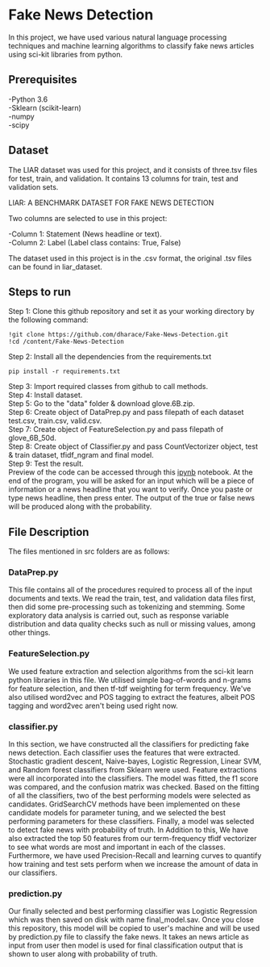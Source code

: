 # Fake News Detection
In this project, we have used various natural language processing techniques and machine learning algorithms to classify fake news articles using sci-kit libraries from python.

## Prerequisites

-Python 3.6</br>
-Sklearn (scikit-learn)</br>
-numpy</br>
-scipy</br>
## Dataset
The LIAR dataset was used for this project, and it consists of three.tsv files for test, train, and validation. It contains 13 columns for train, test and validation sets.

LIAR: A BENCHMARK DATASET FOR FAKE NEWS DETECTION

Two columns are selected to use in this project:

 -Column 1: Statement (News headline or text).</br> 
 -Column 2: Label (Label class contains: True, False)
 
The dataset used in this project is in the .csv format, the original .tsv files can be found in liar_dataset.
## Steps to run
Step 1: Clone this github repository and set it as your working directory by the following command:
```
!git clone https://github.com/dharace/Fake-News-Detection.git
!cd /content/Fake-News-Detection
```
Step 2: Install all the dependencies from the requirements.txt
```
pip install -r requirements.txt
```
Step 3: Import required classes from github to call methods.</br>
Step 4: Install dataset.</br>
Step 5: Go to the "data" folder & download glove.6B.zip.</br>
Step 6: Create object of DataPrep.py and pass filepath of each dataset test.csv, train.csv, valid.csv.</br>
Step 7: Create object of FeatureSelection.py and pass filepath of glove_6B_50d.</br>
Step 8: Create object of Classifier.py and pass CountVectorizer object, test & train dataset, tfidf_ngram and final model.</br>
Step 9: Test the result.</br>
Preview of the code can be accessed through this [ipynb](https://colab.research.google.com/github/dharace/Fake-News-Detection/blob/main/TestFakeNewsDetection.ipynb#scrollTo=Dc3QFmjhCfF6) notebook.
At the end of the program, you will be asked for an input which will be a piece of information or a news headline that you want to verify. Once you paste or type news headline, then press enter.
The output of the true or false news will be produced along with the probability.

## File Description
The files mentioned in src folders are as follows:</br>
### DataPrep.py
This file contains all of the procedures required to process all of the input documents and texts. We read the train, test, and validation data files first, then did some pre-processing such as tokenizing and stemming. Some exploratory data analysis is carried out, such as response variable distribution and data quality checks such as null or missing values, among other things.
### FeatureSelection.py
We used feature extraction and selection algorithms from the sci-kit learn python libraries in this file. We utilised simple bag-of-words and n-grams for feature selection, and then tf-tdf weighting for term frequency. We've also utilised word2vec and POS tagging to extract the features, albeit POS tagging and word2vec aren't being used right now.
### classifier.py
In this section, we have constructed all the classifiers for predicting fake news detection. Each classifier uses the features that were extracted. Stochastic gradient descent, Naive-bayes, Logistic Regression, Linear SVM, and Random forest classifiers from Sklearn were used. Feature extractions were all incorporated into the classifiers. The model was fitted, the f1 score was compared, and the confusion matrix was checked. Based on the fitting of all the classifiers, two of the best performing models were selected as candidates. GridSearchCV methods have been implemented on these candidate models for parameter tuning, and we selected the best performing parameters for these classifiers. Finally, a model was selected to detect fake news with probability of truth. In Addition to this, We have also extracted the top 50 features from our term-frequency tfidf vectorizer to see what words are most and important in each of the classes. Furthermore, we have used Precision-Recall and learning curves to quantify how training and test sets perform when we increase the amount of data in our classifiers.
### prediction.py
Our finally selected and best performing classifier was Logistic Regression which was then saved on disk with name final_model.sav. Once you close this repository, this model will be copied to user's machine and will be used by prediction.py file to classify the fake news. It takes an news article as input from user then model is used for final classification output that is shown to user along with probability of truth.
